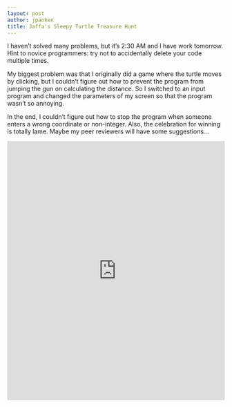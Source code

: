 ```yaml
---
layout: post
author: jpanken
title: Jaffa's Sleepy Turtle Treasure Hunt
---
```


I haven’t solved many problems, but it’s 2:30 AM and I have work tomorrow.  Hint to novice programmers: try not to accidentally delete your code multiple times.  


My biggest problem was that I originally did a game where the turtle moves by clicking, but I couldn’t figure out how to prevent the program from jumping the gun on calculating the distance.  So I switched to an input program and changed the parameters of my screen so that the program wasn’t so annoying.  


In the end, I couldn’t figure out how to stop the program when someone enters a wrong coordinate or non-integer.  Also, the celebration for winning is totally lame.  Maybe my peer reviewers will have some suggestions...




<iframe src="https://trinket.io/embed/python/800e289af5" width="100%" height="600" frameborder="0" marginwidth="0" marginheight="0" allowfullscreen></iframe>
